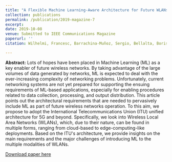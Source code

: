 ```yaml
---
title: "A Flexible Machine Learning-Aware Architecture for Future WLANs"
collection: publications
permalink: /publication/2019-magazine-7
excerpt: 
date: 2019-10-08
venue: Submitted to IEEE Communications Magazine
paperurl: ''
citation: Wilhelmi, Francesc, Barrachina-Muñoz, Sergio, Bellalta, Boris, Cano, Cristina, Jonsson, Anders & Ram, Vishnu. "A Flexible Machine Learning-Aware Architecture for Future WLANs." arXiv preprint arXiv:1910.03510 (2019).

---
```

**Abstract:** Lots of hopes have been placed in Machine Learning (ML) as a key enabler of future wireless networks. By taking advantage of the large volumes of data generated by networks, ML is expected to deal with the ever-increasing complexity of networking problems. Unfortunately, current networking systems are not yet prepared for supporting the ensuing requirements of ML-based applications, especially for enabling procedures related to data collection, processing, and output distribution. This article points out the architectural requirements that are needed to pervasively include ML as part of future wireless networks operation. To this aim, we propose to adopt the International Telecommunications Union (ITU) unified architecture for 5G and beyond. Specifically, we look into Wireless Local Area Networks (WLANs), which, due to their nature, can be found in multiple forms, ranging from cloud-based to edge-computing-like deployments. Based on the ITU's architecture, we provide insights on the main requirements and the major challenges of introducing ML to the multiple modalities of WLANs.

[Download paper here](https://arxiv.org/pdf/1910.03510.pdf)